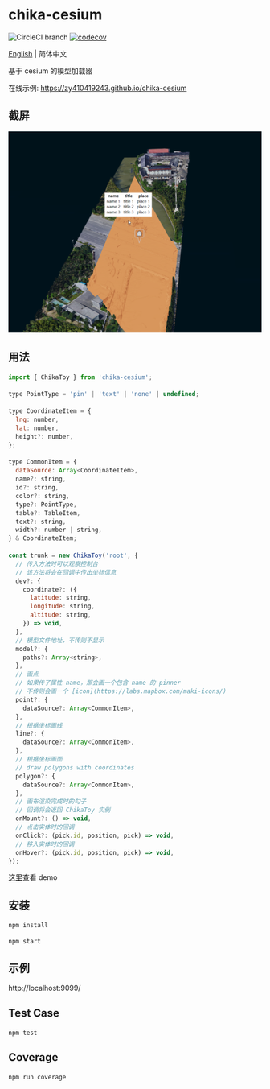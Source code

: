 # chika-cesium

![CircleCI branch](https://img.shields.io/circleci/project/github/zy410419243/chika-cesium/master.svg)
[![codecov](https://codecov.io/gh/zy410419243/chika-cesium/branch/master/graph/badge.svg)](https://codecov.io/gh/zy410419243/chika-cesium)

[English](./README.md) | 简体中文

基于 cesium 的模型加载器

在线示例: https://zy410419243.github.io/chika-cesium

## 截屏

<img src="./docs/screenshot.png" />

## 用法

```js
import { ChikaToy } from 'chika-cesium';

type PointType = 'pin' | 'text' | 'none' | undefined;

type CoordinateItem = {
  lng: number,
  lat: number,
  height?: number,
};

type CommonItem = {
  dataSource: Array<CoordinateItem>,
  name?: string,
  id?: string,
  color?: string,
  type?: PointType,
  table?: TableItem,
  text?: string,
  width?: number | string,
} & CoordinateItem;

const trunk = new ChikaToy('root', {
  // 传入方法时可以观察控制台
  // 该方法将会在回调中传出坐标信息
  dev?: {
    coordinate?: ({
      latitude: string,
      longitude: string,
      altitude: string,
    }) => void,
  },
  // 模型文件地址，不传则不显示
  model?: {
    paths?: Array<string>,
  },
  // 画点
  // 如果传了属性 name，那会画一个包含 name 的 pinner
  // 不传则会画一个 [icon](https://labs.mapbox.com/maki-icons/)
  point?: {
    dataSource?: Array<CommonItem>,
  },
  // 根据坐标画线
  line?: {
    dataSource?: Array<CommonItem>,
  },
  // 根据坐标画面
  // draw polygons with coordinates
  polygon?: {
    dataSource?: Array<CommonItem>,
  },
  // 画布渲染完成时的勾子
  // 回调将会返回 ChikaToy 实例
  onMount?: () => void,
  // 点击实体时的回调
  onClick?: (pick.id, position, pick) => void,
  // 移入实体时的回调
  onHover?: (pick.id, position, pick) => void,
});
```

[这里](./src/demo/index.ts)查看 demo

## 安装

```
npm install

npm start
```

## 示例

http://localhost:9099/

## Test Case

```
npm test
```

## Coverage

```
npm run coverage
```
